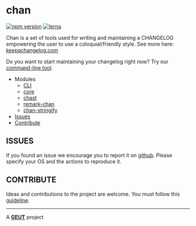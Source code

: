 # chan

[![npm version](https://badge.fury.io/js/%40geut%2Fchan.svg)](https://badge.fury.io/js/%40geut%2Fchan)
[![lerna](https://img.shields.io/badge/maintained%20with-lerna-cc00ff.svg)](https://lernajs.io/)

Chan is a set of tools used for writing and maintaining a CHANGELOG empowering the user to use a coloquial/friendly style.
See more here: [keepachangelog.com](http://keepachangelog.com/)

Do you want to start maintaining your changelog right now? Try our [command-line tool](./packages/chan).

- Modules
  - [CLI](./packages/chan)
  - [core](./packages/chan-core)
  - [chast](./packages/chast)
  - [remark-chan](./packages/remark-chan)
  - [chan-stringify](./packages/chan-stringify)
- [Issues](#issues)
- [Contribute](#contribute)

## <a name="issues"></a> ISSUES

If you found an issue we encourage you to report it on [github](https://github.com/geut/chan/issues). Please specify your OS and the actions to reproduce it.

## <a name="contribute"></a> CONTRIBUTE

Ideas and contributions to the project are welcome. You must follow this [guideline](https://github.com/geut/chan/blob/master/CONTRIBUTING.md).
___

A [**GEUT**](http://geutstudio.com/) project
